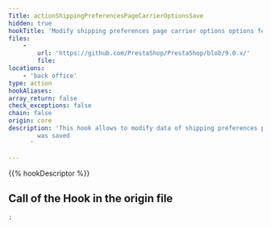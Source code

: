 ```yaml
---
Title: actionShippingPreferencesPageCarrierOptionsSave
hidden: true
hookTitle: 'Modify shipping preferences page carrier options options form saved data'
files:
    -
        url: 'https://github.com/PrestaShop/PrestaShop/blob/9.0.x/'
        file: 
locations:
    - 'back office'
type: action
hookAliases: 
array_return: false
check_exceptions: false
chain: false
origin: core
description: 'This hook allows to modify data of shipping preferences page carrier options options form after it
        was saved
      '

---
```


{{% hookDescriptor %}}

## Call of the Hook in the origin file

```php
;
```
